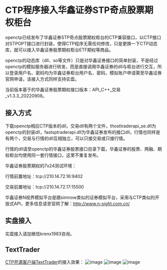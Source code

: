 # CTP程序接入华鑫证券STP奇点股票期权柜台

openctp已经发布了华鑫证券STP奇点股票期权柜台的CTP兼容接口，以CTP接口对STPOPT接口进行封装，使得CTP程序无需任何修改，只是更换一下CTP动态库，就可以接入华鑫证券股票期权柜台ETF期权等商品。

openctp的动态库（dll、so等文件）只是对华鑫证券接口的简单封装，不是经过openctp的模拟服务器进行转发，而是直接调用华鑫证券的dll与柜台进行交互，所以登录用户名、密码均为华鑫证券柜台用户名、密码，模拟账户申请需至华鑫证券官网申请，该接入方式同样支持实盘。

当前版本基于的华鑫证券股票期权接口版本：API_C++_交易_v1.3.3_20220908。

## 接入方式
下载openctp相应CTP版本的dll，交易dll有两个文件，thosttraderapi_se.dll为openctp的封装dll，fastsptraderapi.dll为华鑫证券发布的接口dll，行情也同样是有两个，交易与行情的dll互相独立，可以只接交易或只接行情。

行情的dll请至openctp的华鑫证券股票接口目录下载，华鑫证券的股票、两融、期权柜台均使用同一套行情接口，这里不重复发布。

华鑫证券股票期权的7x24测试环境：

行情前置地址：tcp://210.14.72.16:9402

交易前置地址：tcp://210.14.72.17:15500

华鑫证券N视界模拟平台是跟simnow类似的证券模拟平台，采用与CTP类似的开放式API，更多信息请至官网了解：http://www.n-sight.com.cn/

## 实盘接入
实盘接入请加微信krenx1983咨询。

## TextTrader
[CTP开源客户端TextTrader](https://github.com/openctp/TextTrader/tree/master/Releases/Linux/TextTraderSTPOPT)的接入效果：
![image](https://user-images.githubusercontent.com/83346523/229337753-f0a7da00-4074-4ed2-99f7-1e82554eb9f3.png)
![image](https://user-images.githubusercontent.com/83346523/229337761-f0e483d8-0914-4a58-aac8-b9fddc1f4f17.png)
![image](https://user-images.githubusercontent.com/83346523/229337765-49bc3a7a-af8a-4704-b896-423622da1aa4.png)

